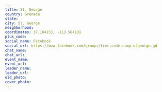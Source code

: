 ```yaml
---
title: St. George
country: Grenada
state: 
city: St. George
neighborhood: 
coordinates: 37.104153, -113.584131
plus_code:
social_name: Facebook
social_url: https://www.facebook.com/groups/free.code.camp.stgeorge.gd
chat_name:
chat_url:
event_name:
event_url:
leader_name:
leader_url:
old_photo: 
cover_photo:
---
```

